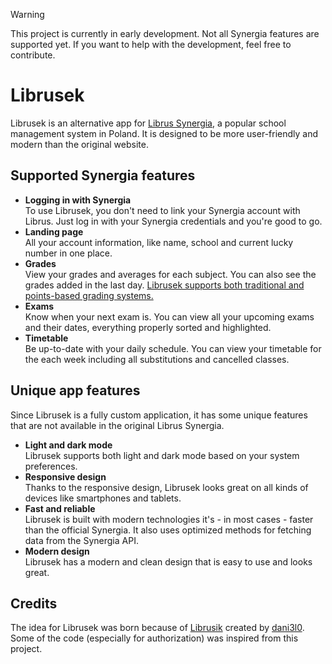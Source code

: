 > [!WARNING]
> This project is currently in early development. Not all Synergia features are supported yet. If you want to help with the development, feel free to contribute.

# Librusek

Librusek is an alternative app for [Librus Synergia](https://synergia.librus.pl/), a popular school management system in Poland. It is designed to be more user-friendly and modern than the original website.

## Supported Synergia features
- **Logging in with Synergia**<br/>
To use Librusek, you don't need to link your Synergia account with Librus. Just log in with your Synergia credentials and you're good to go.
- **Landing page**<br/>
All your account information, like name, school and current lucky number in one place.
- **Grades**<br/>
View your grades and averages for each subject. You can also see the grades added in the last day. <ins>Librusek supports both traditional and points-based grading systems.</ins>
- **Exams**<br/>
Know when your next exam is. You can view all your upcoming exams and their dates, everything properly sorted and highlighted.
- **Timetable**<br/>
Be up-to-date with your daily schedule. You can view your timetable for the each week including all substitutions and cancelled classes. 

## Unique app features
Since Librusek is a fully custom application, it has some unique features that are not available in the original Librus Synergia.
- **Light and dark mode**<br/>
Librusek supports both light and dark mode based on your system preferences.
- **Responsive design**<br/>
Thanks to the responsive design, Librusek looks great on all kinds of devices like smartphones and tablets.
- **Fast and reliable**<br/>
Librusek is built with modern technologies it's - in most cases - faster than the official Synergia. It also uses optimized methods for fetching data from the Synergia API.
- **Modern design**<br/>
Librusek has a modern and clean design that is easy to use and looks great.

## Credits
The idea for Librusek was born because of [Librusik](https://github.com/dani3l0/librusik) created by [dani3l0](https://github.com/dani3l0). Some of the code (especially for authorization) was inspired from this project.

